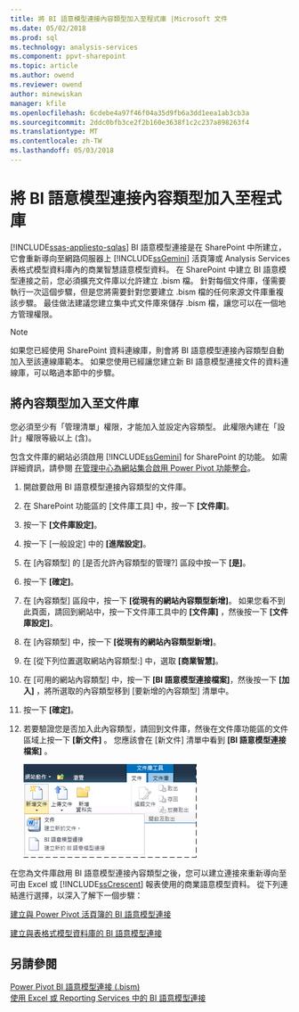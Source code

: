 ```yaml
---
title: 將 BI 語意模型連接內容類型加入至程式庫 |Microsoft 文件
ms.date: 05/02/2018
ms.prod: sql
ms.technology: analysis-services
ms.component: ppvt-sharepoint
ms.topic: article
ms.author: owend
ms.reviewer: owend
author: minewiskan
manager: kfile
ms.openlocfilehash: 6cdebe4a97f46f04a35d9fb6a3dd1eea1ab3cb3a
ms.sourcegitcommit: 2ddc0bfb3ce2f2b160e3638f1c2c237a898263f4
ms.translationtype: MT
ms.contentlocale: zh-TW
ms.lasthandoff: 05/03/2018
---
```

# <a name="add-bi-semantic-model-connection-content-type-to-library"></a>將 BI 語意模型連接內容類型加入至程式庫
[!INCLUDE[ssas-appliesto-sqlas](../../includes/ssas-appliesto-sqlas.md)]
  BI 語意模型連接是在 SharePoint 中所建立，它會重新導向至網路伺服器上 [!INCLUDE[ssGemini](../../includes/ssgemini-md.md)] 活頁簿或 Analysis Services 表格式模型資料庫內的商業智慧語意模型資料。 在 SharePoint 中建立 BI 語意模型連接之前，您必須擴充文件庫以允許建立 .bism 檔。 針對每個文件庫，僅需要執行一次這個步驟，但是您將需要針對您要建立 .bism 檔的任何來源文件庫重複該步驟。 最佳做法建議您建立集中式文件庫來儲存 .bism 檔，讓您可以在一個地方管理權限。  
  
> [!NOTE]  
>  如果您已經使用 SharePoint 資料連線庫，則會將 BI 語意模型連接內容類型自動加入至該連線庫範本。 如果您使用已經讓您建立新 BI 語意模型連接文件的資料連線庫，可以略過本節中的步驟。  
  
##  <a name="bkmk_addtype"></a> 將內容類型加入至文件庫  
 您必須至少有「管理清單」權限，才能加入並設定內容類型。 此權限內建在「設計」權限等級以上 (含)。  
  
 包含文件庫的網站必須啟用 [!INCLUDE[ssGemini](../../includes/ssgemini-md.md)] for SharePoint 的功能。 如需詳細資訊，請參閱 [在管理中心為網站集合啟用 Power Pivot 功能整合](../../analysis-services/power-pivot-sharepoint/activate-power-pivot-integration-for-site-collections-in-ca.md)。  
  
1.  開啟要啟用 BI 語意模型連接內容類型的文件庫。  
  
2.  在 SharePoint 功能區的 [文件庫工具] 中，按一下 **[文件庫]**。  
  
3.  按一下 **[文件庫設定]**。  
  
4.  按一下 [一般設定] 中的 **[進階設定]**。  
  
5.  在 [內容類型] 的 [是否允許內容類型的管理?] 區段中按一下 **[是]**。  
  
6.  按一下 **[確定]**。  
  
7.  在 [內容類型] 區段中，按一下 **[從現有的網站內容類型新增]**。 如果您看不到此頁面，請回到網站中，按一下文件庫工具中的 **[文件庫]** ，然後按一下 **[文件庫設定]**。  
  
8.  在 [內容類型] 中，按一下 **[從現有的網站內容類型新增]**。  
  
9. 在 [從下列位置選取網站內容類型:] 中，選取 **[商業智慧]**。  
  
10. 在 [可用的網站內容類型] 中，按一下 **[BI 語意模型連接檔案]**，然後按一下 **[加入]** ，將所選取的內容類型移到 [要新增的內容類型] 清單中。  
  
11. 按一下 **[確定]**。  
  
12. 若要驗證您是否加入此內容類型，請回到文件庫，然後在文件庫功能區的文件區域上按一下 **[新文件]** 。 您應該會在 [新文件] 清單中看到 **[BI 語意模型連接檔案]** 。  
  
     ![在 SharePoint 文件庫中的新文件子功能表](../../analysis-services/power-pivot-sharepoint/media/ssas-bismconnection-new.gif "SharePoint 文件庫中的新文件子功能表")  
  
 在您為文件庫啟用 BI 語意模型連接內容類型之後，您可以建立連接來重新導向至可由 Excel 或 [!INCLUDE[ssCrescent](../../includes/sscrescent-md.md)] 報表使用的商業語意模型資料。 從下列連結進行選擇，以深入了解下一個步驟：  
  
 [建立與 Power Pivot 活頁簿的 BI 語意模型連接](../../analysis-services/power-pivot-sharepoint/create-a-bi-semantic-model-connection-to-a-power-pivot-workbook.md)  
  
 [建立與表格式模型資料庫的 BI 語意模型連接](../../analysis-services/power-pivot-sharepoint/create-a-bi-semantic-model-connection-to-a-tabular-model-database.md)  
  
## <a name="see-also"></a>另請參閱  
 [Power Pivot BI 語意模型連接 &#40;.bism&#41;](../../analysis-services/power-pivot-sharepoint/power-pivot-bi-semantic-model-connection-bism.md)   
 [使用 Excel 或 Reporting Services 中的 BI 語意模型連接](../../analysis-services/power-pivot-sharepoint/use-a-bi-semantic-model-connection-in-excel-or-reporting-services.md)  
  
  

